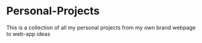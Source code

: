 # Personal-Projects
This is a collection of all my personal projects from my own brand webpage to web-app ideas
